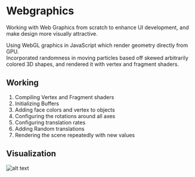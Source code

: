 # Webgraphics  
Working with Web Graphics from scratch to enhance UI development, and make design more visually attractive.  

Using WebGL graphics in JavaScript which render geometry directly from GPU.  
Incorporated randomness in moving particles based off skewed arbitrarily colored 3D shapes, and rendered it with vertex and fragment shaders.

## Working  
1. Compiling Vertex and Fragment shaders  
2. Initializing Buffers  
3. Adding face colors and vertex to objects  
4. Configuring the rotations around all axes  
5. Configuring translation rates
6. Adding Random translations
7. Rendering the scene repeatedly with new values

## Visualization
![alt text](cubes.gif)
